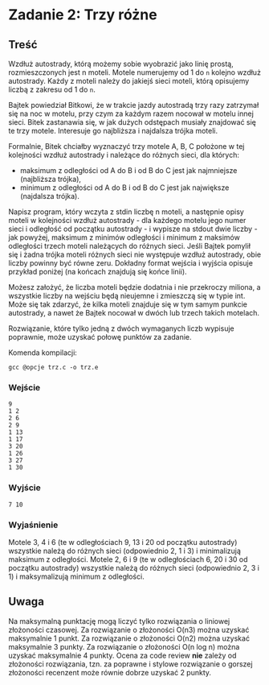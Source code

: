 # Zadanie 2: Trzy różne

## Treść

Wzdłuż autostrady, którą możemy sobie wyobrazić jako linię prostą, rozmieszczonych jest n moteli. Motele numerujemy od 1 do `n` kolejno wzdłuż autostrady. Każdy z moteli należy do jakiejś sieci moteli, którą opisujemy liczbą z zakresu od 1 do `n`.

Bajtek powiedział Bitkowi, że w trakcie jazdy autostradą trzy razy zatrzymał się na noc w motelu, przy czym za każdym razem nocował w motelu innej sieci. Bitek zastanawia się, w jak dużych odstępach musiały znajdować się te trzy motele. Interesuje go najbliższa i najdalsza trójka moteli.

Formalnie, Bitek chciałby wyznaczyć trzy motele A, B, C położone w tej kolejności wzdłuż autostrady i należące do różnych sieci, dla których:

- maksimum z odległości od A do B i od B do C jest jak najmniejsze (najbliższa trójka),
- minimum z odległości od A do B i od B do C jest jak największe (najdalsza trójka).
  
Napisz program, który wczyta z stdin liczbę n moteli, a następnie opisy moteli w kolejności wzdłuż autostrady - dla każdego motelu jego numer sieci i odległość od początku autostrady - i wypisze na stdout dwie liczby - jak powyżej, maksimum z minimów odległości i minimum z maksimów odległości trzech moteli należących do różnych sieci. Jeśli Bajtek pomylił się i żadna trójka moteli różnych sieci nie występuje wzdłuż autostrady, obie liczby powinny być równe zeru. Dokładny format wejścia i wyjścia opisuje przykład poniżej (na końcach znajdują się końce linii).

Możesz założyć, że liczba moteli będzie dodatnia i nie przekroczy miliona, a wszystkie liczby na wejściu będą nieujemne i zmieszczą się w typie int. Może się tak zdarzyć, że kilka moteli znajduje się w tym samym punkcie autostrady, a nawet że Bajtek nocował w dwóch lub trzech takich motelach.

Rozwiązanie, które tylko jedną z dwóch wymaganych liczb wypisuje poprawnie, może uzyskać połowę punktów za zadanie.

Komenda kompilacji:

`gcc @opcje trz.c -o trz.e`

### Wejście

```
9
1 2
2 6
2 9
1 13
1 17
3 20
1 26
3 27
1 30
```

### Wyjście

```
7 10
```

### Wyjaśnienie

Motele 3, 4 i 6 (te w odległościach 9, 13 i 20 od początku autostrady) wszystkie należą do różnych sieci (odpowiednio 2, 1 i 3) i minimalizują maksimum z odległości. Motele 2, 6 i 9 (te w odległościach 6, 20 i 30 od początku autostrady) wszystkie należą do różnych sieci (odpowiednio 2, 3 i 1) i maksymalizują minimum z odległości.

## Uwaga
Na maksymalną punktację mogą liczyć tylko rozwiązania o liniowej złożoności czasowej. Za rozwiązanie o złożoności O(n3) można uzyskać maksymalnie 1 punkt. Za rozwiązanie o złożoności O(n2) można uzyskać maksymalnie 3 punkty. Za rozwiązanie o złożoności O(n log n) można uzyskać maksymalnie 4 punkty. Ocena za code review **nie** zależy od złożoności rozwiązania, tzn. za poprawne i stylowe rozwiązanie o gorszej złożoności recenzent może równie dobrze uzyskać 2 punkty.
